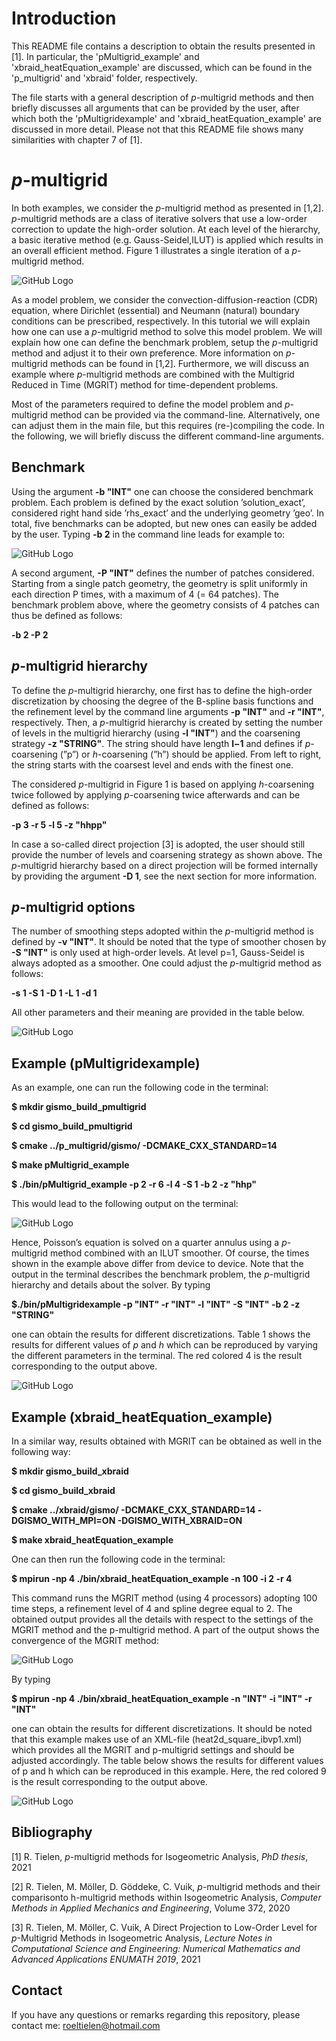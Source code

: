 # Introduction
 
This README file contains a description to obtain the results presented in [1]. In particular, the 'pMultigrid_example' and 'xbraid_heatEquation_example' are discussed, which can be found in the 'p_multigrid' and 'xbraid' folder, respectively.  

The file starts with a general description of *p*-multigrid methods and then briefly discusses all arguments that can be provided by the user, after which both the 'pMultigridexample' and 'xbraid_heatEquation_example' are discussed in more detail. Please not that this README file shows many similarities with chapter 7 of [1].

# *p*-multigrid
In both examples, we consider the *p*-multigrid method as presented in [1,2]. *p*-multigrid methods are a class of iterative solvers that use a low-order correction to update the high-order solution.  At each level of the hierarchy, a basic iterative method (e.g.  Gauss-Seidel,ILUT) is applied which results in an overall efficient method.  Figure 1 illustrates a single iteration of a *p*-multigrid method.
 
![GitHub Logo](images/p_multigrid.png)
 
As a model problem, we consider the convection-diffusion-reaction (CDR) equation, where  Dirichlet  (essential)  and  Neumann  (natural)  boundary  conditions  can be prescribed, respectively. In this tutorial we will explain how one can use a *p*-multigrid method to solve this model problem. We will explain how one can define the benchmark problem, setup the *p*-multigrid method and adjust it to their own preference. More information on *p*-multigrid methods can be found in [1,2]. Furthermore, we will discuss an example where *p*-multigrid methods are combined with the Multigrid Reduced in Time (MGRIT) method for time-dependent problems. 
 
Most of the parameters required to define the model problem and *p*-multigrid method can be provided via the command-line. Alternatively, one can adjust them in the main file, but this requires (re-)compiling the code. In the following, we will briefly discuss the different command-line arguments.
 
## Benchmark
 
Using the argument **-b "INT"** one can choose the considered benchmark problem.  Each problem  is  defined  by  the  exact  solution  ’solution_exact’,  considered  right  hand  side ’rhs_exact’ and the underlying geometry ’geo’.  In total, five benchmarks can be adopted, but new ones can easily be added by the user. Typing **-b 2** in the command line leads for example to:
  
![GitHub Logo](images/code.png)
 
A  second  argument, **-P "INT"** defines  the  number  of  patches  considered. Starting from a single patch geometry, the geometry is split uniformly in each direction P times, with a maximum of 4 (= 64 patches). The benchmark problem above, where the geometry consists of 4 patches can thus be defined as follows:
  
 **-b 2 -P 2**
 
## *p*-multigrid hierarchy
  
To define the *p*-multigrid hierarchy, one first has to define the high-order discretization by choosing the degree of the B-spline basis functions and the refinement level by the command line arguments **-p "INT"** and **-r "INT"**, respectively. Then, a *p*-multigrid hierarchy is created by setting the number of levels in the multigrid hierarchy (using **-l "INT"**) and the coarsening strategy **-z "STRING"**. The string should have length **l−1** and defines if *p*-coarsening (”p”) or *h*-coarsening (”h”) should be applied. From left to right, the string starts with the coarsest level and ends with the finest one. 
  
The considered *p*-multigrid in Figure 1 is based on applying *h*-coarsening twice followed by applying *p*-coarsening twice afterwards and can be defined as follows:
  
**-p 3 -r 5 -l 5 -z "hhpp"**
  
In case a so-called direct projection [3] is adopted, the user should still provide the number  of  levels  and  coarsening  strategy  as  shown  above. The *p*-multigrid  hierarchy based on a direct projection will be formed internally by providing the argument **-D 1**, see the next section for more information. 
  
## *p*-multigrid options
 
The number of smoothing steps adopted within the *p*-multigrid method is defined by **-v "INT"**. It should be noted that the type of smoother chosen by **-S "INT"** is only used at high-order levels. At level p=1, Gauss-Seidel is always adopted as a smoother. One could adjust the *p*-multigrid method as follows:
  
**-s 1 -S 1 -D 1 -L 1 -d 1**
  
All other parameters and their meaning are provided in the table below.
 
  ![GitHub Logo](images/table.png)
  
## Example (pMultigridexample)
  
As an example, one can run the following code in the terminal:

**$ mkdir gismo_build_pmultigrid**

**$ cd gismo_build_pmultigrid**

**$ cmake ../p_multigrid/gismo/ -DCMAKE_CXX_STANDARD=14**

**$ make pMultigrid_example**
 
**$ ./bin/pMultigrid_example -p 2 -r 6 -l 4 -S 1 -b 2 -z "hhp"**
  
This would lead to the following output on the terminal:
  
![GitHub Logo](images/output.png)
  
Hence, Poisson’s equation is solved on a quarter annulus using a *p*-multigrid method combined with an ILUT  smoother. Of course, the times shown in the example  above differ from device to device. Note that the output in the terminal describes the benchmark problem, the *p*-multigrid hierarchy and details about the solver. By typing
  
**$./bin/pMultigridexample -p "INT" -r "INT" -l "INT" -S "INT" -b 2 -z "STRING"**
  
one can obtain the results for different discretizations. Table 1 shows the results for different values of *p* and *h* which can be reproduced by varying the different parameters in the terminal. The red colored 4 is the result corresponding to the output above.
  
 ![GitHub Logo](images/results.png)
 
 
## Example (xbraid_heatEquation_example)

In a similar way, results obtained with MGRIT can be obtained as well in the following way:

**$ mkdir gismo_build_xbraid**

**$ cd gismo_build_xbraid**

**$ cmake ../xbraid/gismo/ -DCMAKE_CXX_STANDARD=14 -DGISMO_WITH_MPI=ON -DGISMO_WITH_XBRAID=ON**

**$ make xbraid_heatEquation_example**

One can then run the following code in the terminal:

**$ mpirun -np 4 ./bin/xbraid_heatEquation_example -n 100 -i 2 -r 4**

This command runs the MGRIT method (using 4 processors) adopting 100 time steps, a refinement level of 4 and spline degree equal to 2. The obtained output provides all the details with respect to the settings of the MGRIT method and the p-multigrid method. A part of the output shows the convergence of the MGRIT method:

![GitHub Logo](images/output2.png)

By typing

**$ mpirun -np 4 ./bin/xbraid_heatEquation_example -n "INT" -i "INT" -r "INT"**

one can obtain the results for different discretizations. It should be noted that this example makes use of an XML-file (heat2d_square_ibvp1.xml) which provides all the MGRIT and p-multigrid settings and should be adjusted accordingly. The table below shows the results for different values of p and h which can be reproduced in this example. Here, the red colored 9 is the result corresponding to the output above.

![GitHub Logo](images/results2.png)

 ## Bibliography

 [1]  R. Tielen, *p*-multigrid methods for Isogeometric Analysis, *PhD thesis*, 2021

 [2]  R. Tielen, M. M&ouml;ller, D. G&ouml;ddeke, C. Vuik, *p*-multigrid methods and their comparisonto h-multigrid methods within Isogeometric Analysis, *Computer Methods in Applied Mechanics and Engineering*, Volume 372, 2020
 
 [3]  R. Tielen, M. M&ouml;ller, C. Vuik, A Direct Projection to Low-Order Level for *p*-Multigrid Methods in Isogeometric Analysis, *Lecture  Notes  in  Computational Science and Engineering: Numerical Mathematics and Advanced Applications ENUMATH 2019*, 2021
  
## Contact 
If you have any questions or remarks regarding this repository, please contact me: roeltielen@hotmail.com
 
